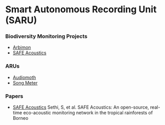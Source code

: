 # Smart Autonomous Recording Unit (SARU)

### Biodiversity Monitoring Projects
* [Arbimon](https://arbimon.rfcx.org)
* [SAFE Acoustics](http://acoustics.safeproject.net/)

### ARUs

* [Audiomoth](https://www.openacousticdevices.info/audiomoth)
* [Song Meter](https://www.wildlifeacoustics.com/products/song-meter-sm4)

### Papers

* [SAFE Acoustics](https://besjournals.onlinelibrary.wiley.com/doi/full/10.1111/2041-210X.13438) Sethi, S, et al. SAFE Acoustics: An open-source, real-time eco-acoustic monitoring network in the tropical rainforests of Borneo
